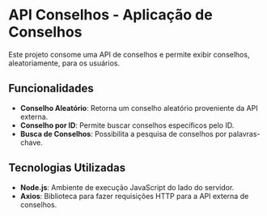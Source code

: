 # API Conselhos - Aplicação de Conselhos

Este projeto consome uma API de conselhos e permite exibir conselhos, aleatoriamente, para os usuários.
## Funcionalidades

- **Conselho Aleatório**: Retorna um conselho aleatório proveniente da API externa.
- **Conselho por ID**: Permite buscar conselhos específicos pelo ID.
- **Busca de Conselhos**: Possibilita a pesquisa de conselhos por palavras-chave.


## Tecnologias Utilizadas

- **Node.js**: Ambiente de execução JavaScript do lado do servidor.
- **Axios**: Biblioteca para fazer requisições HTTP para a API externa de conselhos.



